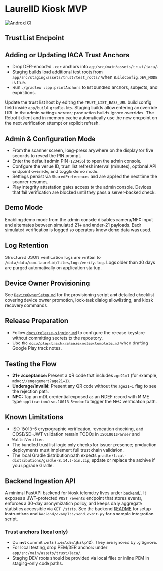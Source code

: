 # LaurelID Kiosk MVP

[![Android CI](https://github.com/LaurelID/LaurelID-testing/actions/workflows/android.yml/badge.svg)](https://github.com/LaurelID/LaurelID-testing/actions/workflows/android.yml)

## Trust List Endpoint

## Adding or Updating IACA Trust Anchors
- Drop DER-encoded `.cer` anchors into `app/src/main/assets/trust/iaca/`.
- Staging builds load additional test roots from `app/src/staging/assets/trust/test_roots/` when `BuildConfig.DEV_MODE` is true.
- Run `./gradlew :app:printAnchors` to list bundled anchors, subjects, and expirations.

Update the trust list host by editing the `TRUST_LIST_BASE_URL` build config field inside `app/build.gradle.kts`. Staging builds allow entering an override URL in the admin settings screen; production builds ignore overrides. The Retrofit client and in-memory cache automatically use the new endpoint on the next verification attempt or explicit refresh.

## Admin & Configuration Mode
- From the scanner screen, long-press anywhere on the display for five seconds to reveal the PIN prompt.
- Enter the default admin PIN (`123456`) to open the admin console.
- Configure the venue ID, trust list refresh interval (minutes), optional API endpoint override, and toggle demo mode.
- Settings persist via `SharedPreferences` and are applied the next time the scanner resumes.
- Play Integrity attestation gates access to the admin console. Devices that fail verification
  are blocked until they pass a server-backed check.

## Demo Mode
Enabling demo mode from the admin console disables camera/NFC input and alternates between simulated 21+ and under-21 payloads. Each simulated verification is logged so operators know demo data was used.

## Log Retention
Structured JSON verification logs are written to `/data/data/com.laurelid/files/logs/verify.log`. Logs older than 30 days are purged automatically on application startup.

## Device Owner Provisioning
See [`DeviceOwnerSetup.md`](DeviceOwnerSetup.md) for the provisioning script and detailed checklist covering device owner promotion, lock-task dialog allowlisting, and kiosk recovery commands.

## Release Preparation
- Follow [`docs/release-signing.md`](docs/release-signing.md) to configure the release keystore without committing secrets to the repository.
- Use the [`docs/play-track-release-notes-template.md`](docs/play-track-release-notes-template.md) when drafting Google Play track notes.

## Testing the Flow
- **21+ acceptance:** Present a QR code that includes `age21=1` (for example, `mdoc://engagement?age21=1`).
- **Underage/invalid:** Present any QR code without the `age21=1` flag to see the rejection path.
- **NFC:** Tap an mDL credential exposed as an NDEF record with MIME type `application/iso.18013-5+mdoc` to trigger the NFC verification path.

## Known Limitations
- ISO 18013-5 cryptographic verification, revocation checking, and COSE/SD-JWT validation remain TODOs in `ISO18013Parser` and `WalletVerifier`.
- The bundled trust list logic only checks for issuer presence; production deployments must implement full trust chain validation.
- The local Gradle distribution path expects `gradle/local-distributions/gradle-8.14.3-bin.zip`; update or replace the archive if you upgrade Gradle.

## Backend Ingestion API
A minimal FastAPI backend for kiosk telemetry lives under [`backend/`](backend/). It exposes a
JWT-protected `POST /events` endpoint that stores events, enforces a 30-day anonymization
policy, and keeps daily aggregate statistics accessible via `GET /stats`. See the backend
[README](backend/README.md) for setup instructions and `backend/examples/send_event.py` for a
sample integration script.

### Trust anchors (local only)
- Do **not** commit certs (.cer/.der/.jks/.p12). They are ignored by .gitignore.
- For local testing, drop PEM/DER anchors under `app/src/main/assets/trust/iaca/`.
- Staging DEV roots should be provided via local files or inline PEM in staging-only code paths.
